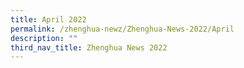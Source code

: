 ```yaml
---
title: April 2022
permalink: /zhenghua-newz/Zhenghua-News-2022/April
description: ""
third_nav_title: Zhenghua News 2022
---
```

